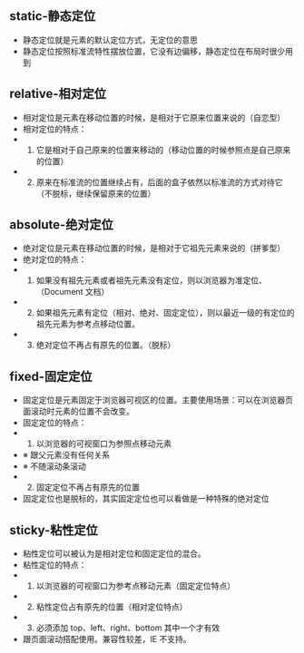 ## static-静态定位

- 静态定位就是元素的默认定位方式，无定位的意思
- 静态定位按照标准流特性摆放位置，它没有边偏移，静态定位在布局时很少用到

## relative-相对定位

- 相对定位是元素在移动位置的时候，是相对于它原来位置来说的（自恋型）
- 相对定位的特点：
- 1. 它是相对于自己原来的位置来移动的（移动位置的时候参照点是自己原来的位置）
- 2. 原来在标准流的位置继续占有，后面的盒子依然以标准流的方式对待它（不脱标，继续保留原来的位置）

## absolute-绝对定位

- 绝对定位是元素在移动位置的时候，是相对于它祖先元素来说的（拼爹型）
- 绝对定位的特点：
- 1. 如果没有祖先元素或者祖先元素没有定位，则以浏览器为准定位、（Document 文档）
- 2. 如果祖先元素有定位（相对、绝对、固定定位），则以最近一级的有定位的祖先元素为参考点移动位置。
- 3. 绝对定位不再占有原先的位置。（脱标）

## fixed-固定定位

- 固定定位是元素固定于浏览器可视区的位置。主要使用场景：可以在浏览器页面滚动时元素的位置不会改变。
- 固定定位的特点：
- 1. 以浏览器的可视窗口为参照点移动元素
- ※ 跟父元素没有任何关系
- ※ 不随滚动条滚动
- 2. 固定定位不再占有原先的位置
- 固定定位也是脱标的，其实固定定位也可以看做是一种特殊的绝对定位

## sticky-粘性定位

- 粘性定位可以被认为是相对定位和固定定位的混合。
- 粘性定位的特点：
- 1. 以浏览器的可视窗口为参考点移动元素（固定定位特点）
- 2. 粘性定位占有原先的位置（相对定位特点）
- 3. 必须添加 top、left、right、bottom 其中一个才有效
- 跟页面滚动搭配使用。兼容性较差，IE 不支持。
